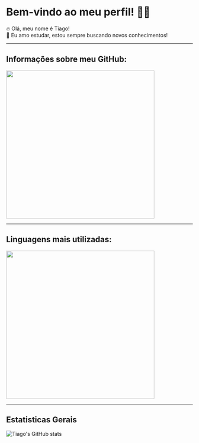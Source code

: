 # Bem-vindo ao meu perfil! 🎉🐧

🔥 Olá, meu nome é Tiago!  
🧠 Eu amo estudar, estou sempre buscando novos conhecimentos!

---

## Informações sobre meu GitHub:

<img src="https://github-readme-stats.vercel.app/api?username=tiagonsdev&show_icons=true&theme=github_dark&hide=contribs,issues&rank_icon=github" width="400" />

---

## Linguagens mais utilizadas:

<img src="https://github-readme-stats.vercel.app/api/top-langs/?username=tiagonsdev&layout=compact&theme=github_dark" width="400" />

---

## Estatisticas Gerais

![Tiago's GitHub stats](https://github-readme-stats.vercel.app/api?username=tiagonsdev&theme=dark)


